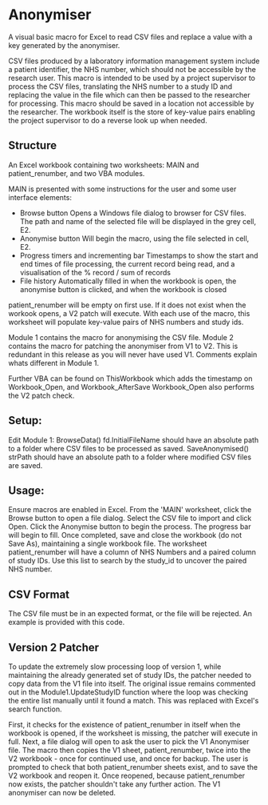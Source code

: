 # Anonymiser
A visual basic macro for Excel to read CSV files and replace a value with a key generated by the anonymiser.

CSV files produced by a laboratory information management system include a patient identifier, the NHS number, which should not be accessible by the research user. This macro is intended to be used by a project supervisor to process the CSV files, translating the NHS number to a study ID and replacing the value in the file which can then be passed to the researcher for processing.
This macro should be saved in a location not accessible by the researcher. The workbook itself is the store of key-value pairs enabling the project supervisor to do a reverse look up when needed.

## Structure
An Excel workbook containing two worksheets: MAIN and patient_renumber, and two VBA modules.

MAIN is presented with some instructions for the user and some user interface elements:
* Browse button
  Opens a Windows file dialog to browser for CSV files. The path and name of the selected file will be displayed in the grey cell, E2.
* Anonymise button
  Will begin the macro, using the file selected in cell, E2.
* Progress timers and incrementing bar
  Timestamps to show the start and end times of file processing, the current record being read, and a visualisation of the % record / sum of records
* File history 
  Automatically filled in when the workbook is open, the anonymise button is clicked, and when the workbook is closed
  
patient_renumber will be empty on first use. If it does not exist when the workook opens, a V2 patch will execute. 
With each use of the macro, this worksheet will populate key-value pairs of NHS numbers and study ids. 

Module 1 contains the macro for anonymising the CSV file.
Module 2 contains the macro for patching the anonymiser from V1 to V2. This is redundant in this release as you will never have used V1. Comments explain whats different in Module 1.

Further VBA can be found on ThisWorkbook which adds the timestamp on Workbook_Open, and Workbook_AfterSave
Workbook_Open also performs the V2 patch check.

## Setup:
Edit Module 1:
BrowseData() fd.InitialFileName should have an absolute path to a folder where CSV files to be processed as saved.
SaveAnonymised() strPath should have an absolute path to a folder where modified CSV files are saved.

## Usage:
Ensure macros are enabled in Excel.
From the 'MAIN' worksheet, click the Browse button to open a file dialog. Select the CSV file to import and click Open.
Click the Anonymise button to begin the process. The progress bar will begin to fill.
Once completed, save and close the workbook (do not Save As), maintaining a single workbook file.
The worksheet patient_renumber will have a column of NHS Numbers and a paired column of study IDs. Use this list to search by the study_id to uncover the paired NHS number.

## CSV Format
The CSV file must be in an expected format, or the file will be rejected. An example is provided with this code.

## Version 2 Patcher
To update the extremely slow processing loop of version 1, while maintaining the already generated set of study IDs, the patcher needed to copy data from the V1 file into itself.
The original issue remains commented out in the Module1.UpdateStudyID function where the loop was checking the entire list manually until it found a match. This was replaced with Excel's search function. 

First, it checks for the existence of patient_renumber in itself when the workbook is opened, if the worksheet is missing, the patcher will execute in full.
Next, a file dialog will open to ask the user to pick the V1 Anonymiser file. 
The macro then copies the V1 sheet, patient_renumber, twice into the V2 workbook - once for continued use, and once for backup.
The user is prompted to check that both patient_renumber sheets exist, and to save the V2 workbook and reopen it.
Once reopened, because patient_renumber now exists, the patcher shouldn't take any further action. 
The V1 anonymiser can now be deleted.
 